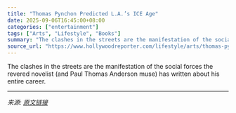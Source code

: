```yaml
---
title: "Thomas Pynchon Predicted L.A.’s ICE Age"
date: 2025-09-06T16:45:00+08:00
categories: ["entertainment"]
tags: ["Arts", "Lifestyle", "Books"]
summary: "The clashes in the streets are the manifestation of the social forces the revered novelist (and Paul Thomas Anderson muse) has written about his entire career."
source_url: "https://www.hollywoodreporter.com/lifestyle/arts/thomas-pynchon-california-hollywood-rebellion-1236358650/"
---
```


The clashes in the streets are the manifestation of the social forces the revered novelist (and Paul Thomas Anderson muse) has written about his entire career.

---

*来源: [原文链接](https://www.hollywoodreporter.com/lifestyle/arts/thomas-pynchon-california-hollywood-rebellion-1236358650/)*
